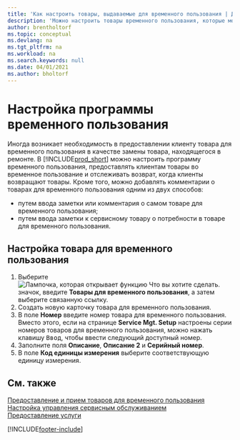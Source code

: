 ```yaml
---
title: 'Как настроить товары, выдаваемые для временного пользования | Документация Майкрософт'
description: 'Можно настроить товары временного пользования, которые можно предоставить клиентам взамен сервисных товаров, находящихся в обслуживании.'
author: brentholtorf
ms.topic: conceptual
ms.devlang: na
ms.tgt_pltfrm: na
ms.workload: na
ms.search.keywords: null
ms.date: 04/01/2021
ms.author: bholtorf
---
```

# <a name="set-up-a-loaner-program" />Настройка программы временного пользования
Иногда возникает необходимость в предоставлении клиенту товара для временного пользования в качестве замены товара, находящегося в ремонте. В [!INCLUDE[prod_short](includes/prod_short.md)] можно настроить программу временного пользования, предоставлять клиентам товары во временное пользование и отслеживать возврат, когда клиенты возвращают товары. Кроме того, можно добавлять комментарии о товарах для временного пользования одним из двух способов:  
  
* путем ввода заметки или комментария о самом товаре для временного пользования;  
* путем ввода заметки к сервисному товару о потребности в товаре для временного пользования.  

## <a name="to-set-up-a-loaner" />Настройка товара для временного пользования
1. Выберите ![Лампочка, которая открывает функцию Что вы хотите сделать.](media/ui-search/search_small.png "Что вы хотите сделать") значок, введите **Товары для временного пользования**, а затем выберите связанную ссылку.  
2. Создать новую карточку товара для временного пользования. 
3. В поле **Номер** введите номер товара для временного пользования. Вместо этого, если на странице **Service Mgt. Setup** настроены серии номеров товаров для временного пользования, можно нажать клавишу <kbd>Ввод</kbd>, чтобы ввести следующий доступный номер.  
4. Заполните поля **Описание**, **Описание 2** и **Серийный номер**.  
5. В поле **Код единицы измерения** выберите соответствующую единицу измерения.  
  
## <a name="see-also" />См. также
[Предоставление и прием товаров для временного пользования](service-how-to-lend-receive-loaners.md)  
[Настройка управления сервисным обслуживанием](service-setup-service.md)  
[Предоставление услуги](service-deliver-service.md)  



[!INCLUDE[footer-include](includes/footer-banner.md)]
